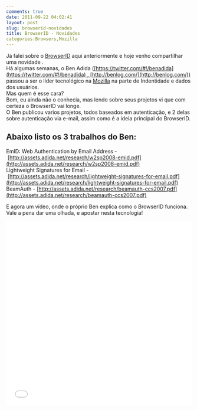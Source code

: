 ```yaml
---
comments: true
date: 2011-09-22 04:02:41
layout: post
slug: browserid-novidades
title: BrowserID - Novidades
categories:Browsers,Mozilla
---
```


Já falei sobre o [BrowserID](http://jaydson.org/mozilla-browserid-sistema-de-id-descentralizado) aqui anteriormente e hoje venho compartilhar uma novidade .  
Há algumas semanas, o Ben Adida ([https://twitter.com/#!/benadida](https://twitter.com/#!/benadida) , [http://benlog.com/](http://benlog.com/)) passou a ser o líder tecnológico na [Mozilla](http://www.mozilla.org/) na parte de Indentidade e dados dos usuários.  
Mas quem é esse cara?  
Bom, eu ainda não o conhecia, mas lendo sobre seus projetos vi que com certeza o BrowserID vai longe.  
O Ben publicou varios projetos, todos baseados em autenticação, e 2 delas sobre autenticação via e-mail, assim como é a ideia principal do BrowserID.  

## Abaixo listo os 3 trabalhos do Ben:  
EmID: Web Authentication by Email Address - [http://assets.adida.net/research/w2sp2008-emid.pdf](http://assets.adida.net/research/w2sp2008-emid.pdf)  
Lightweight Signatures for Email - [http://assets.adida.net/research/lightweight-signatures-for-email.pdf](http://assets.adida.net/research/lightweight-signatures-for-email.pdf)  
BeamAuth - [http://assets.adida.net/research/beamauth-ccs2007.pdf](http://assets.adida.net/research/beamauth-ccs2007.pdf)  

E agora um vídeo, onde o próprio Ben explica como o BrowserID funciona.  
Vale a pena dar uma olhada, e apostar nesta tecnologia!  
<iframe width="100%" height="500" src="//www.youtube.com/embed/6x45Nt1fOMM" frameborder="0" allowfullscreen></iframe>


